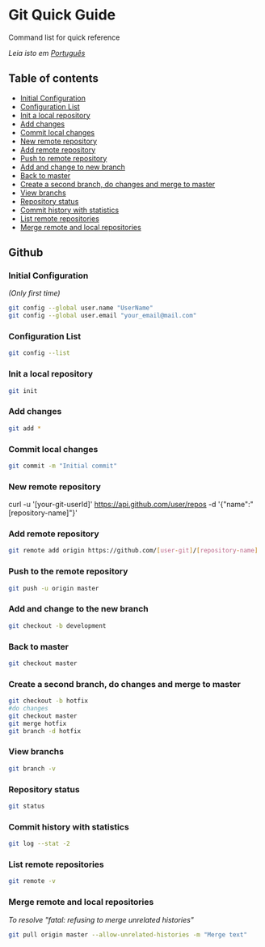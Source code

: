 # Git Quick Guide
Command list for quick reference

*Leia isto em [Português](README.pt-br.md)*

## Table of contents
- [Initial Configuration](#initial-configuration)
- [Configuration List](#configuration-list)
- [Init a local repository](#init-a-local-repository)
- [Add changes](#add-changes)
- [Commit local changes](#commit-local-changes)
- [New remote repository](#new-remote-repository)
- [Add remote repository](#add-remote-repository)
- [Push to remote repository](#push-to-remote-repository)
- [Add and change to new branch](#add-and-change-to-new-branch)
- [Back to master](#back-to-master)
- [Create a second branch, do changes and merge to master](#Create-a-second-branch,-do-changes-and-merge-to-master)
- [View branchs](#view-branchs)
- [Repository status](#repository-status)
- [Commit history with statistics](#Commit-history-with-statistics)
- [List remote repositories](#list-remote-repositories)
- [Merge remote and local repositories](#merge-remote-and-local-repositories)

## Github

<!-- toc -->

### Initial Configuration
*(Only first time)*
```bash
git config --global user.name "UserName"
git config --global user.email "your_email@mail.com"
```

### Configuration List
```bash
git config --list
```

### Init a local repository
```bash
git init
```

### Add changes
```bash
git add *
```

### Commit local changes
```bash
git commit -m "Initial commit"
```

### New remote repository
curl -u '[your-git-userId]' https://api.github.com/user/repos -d '{"name":"[repository-name]"}'

### Add remote repository
```bash
git remote add origin https://github.com/[user-git]/[repository-name]
```

### Push to the remote repository
```bash
git push -u origin master
```

### Add and change to the new branch
```bash
git checkout -b development
```

### Back to master
```bash
git checkout master
```

### Create a second branch, do changes and merge to master
```bash
git checkout -b hotfix
#do changes
git checkout master
git merge hotfix
git branch -d hotfix
```
### View branchs
```bash
git branch -v
```

### Repository status
```bash
git status
```

### Commit history with statistics
```bash
git log --stat -2
```

### List remote repositories
```bash
git remote -v
```

### Merge remote and local repositories

*To resolve "fatal: refusing to merge unrelated histories"*

```bash
git pull origin master --allow-unrelated-histories -m "Merge text" 
```
